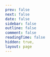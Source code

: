 ```yaml
---
prev: false
next: false
date: false
sidebar: false
outline: false
comment: false
readingTime: false
hidden: true,
layout: page
---
```


<script setup>
import NavComponent from './index.vue'
</script>

<NavComponent />
